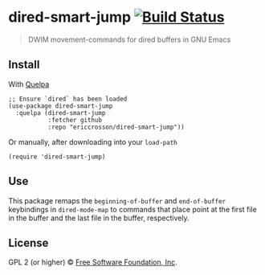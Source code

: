 # dired-smart-jump [![Build Status](https://travis-ci.org/EricCrosson/dired-smart-jump.svg?branch=master)](https://travis-ci.org/EricCrosson/dired-smart-jump)

> DWIM movement-commands for dired buffers in GNU Emacs

## Install

With [Quelpa](https://framagit.org/steckerhalter/quelpa)

``` {.sourceCode .lisp}
;; Ensure `dired` has been loaded
(use-package dired-smart-jump
  :quelpa (dired-smart-jump
           :fetcher github
           :repo "ericcrosson/dired-smart-jump"))
```

Or manually, after downloading into your `load-path`

``` {.sourceCode .lisp}
(require 'dired-smart-jump)
```

## Use

This package remaps the `beginning-of-buffer` and `end-of-buffer`
keybindings in `dired-mode-map` to commands that place point at the
first file in the buffer and the last file in the buffer,
respectively.

## License

GPL 2 (or higher) © [Free Software Foundation, Inc](http://www.fsf.org/about).
